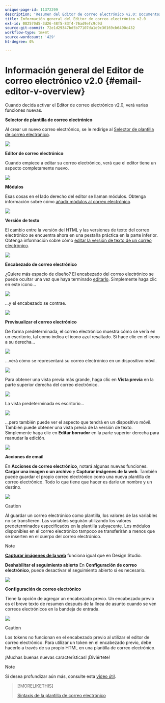```yaml
---
unique-page-id: 11372299
description: 'Resumen del Editor de correo electrónico v2.0: Documentos de Marketo: Documentación del producto'
title: Información general del Editor de correo electrónico v2.0
exl-id: 082570d5-3d26-48f5-83f4-76ad9efc9c9d
source-git-commit: 72e1d29347bd5b77107da1e9c30169cb6490c432
workflow-type: tm+mt
source-wordcount: '429'
ht-degree: 0%

---
```


# Información general del Editor de correo electrónico v2.0 {#email-editor-v-overview}

Cuando decida activar el Editor de correo electrónico v2.0, verá varias funciones nuevas.

**Selector de plantilla de correo electrónico**

Al crear un nuevo correo electrónico, se le redirige al [Selector de plantilla de correo electrónico](/help/marketo/product-docs/email-marketing/general/email-editor-2/email-template-picker-overview.md).

![](assets/starter-templates-1.png)

**Editor de correo electrónico**

Cuando empiece a editar su correo electrónico, verá que el editor tiene un aspecto completamente nuevo.

![](assets/two-4.png)

**Módulos**

Esas cosas en el lado derecho del editor se llaman módulos. Obtenga información sobre cómo [añadir módulos al correo electrónico](/help/marketo/product-docs/email-marketing/general/email-editor-2/add-modules-to-your-email.md).

![](assets/three-4.png)

**Versión de texto**

El cambio entre la versión del HTML y las versiones de texto del correo electrónico se encuentra ahora en una pestaña práctica en la parte inferior. Obtenga información sobre cómo [editar la versión de texto de un correo electrónico](/help/marketo/product-docs/email-marketing/general/creating-an-email/edit-the-text-version-of-an-email.md).

![](assets/four-3.png)

**Encabezado de correo electrónico**

¿Quiere más espacio de diseño? El encabezado del correo electrónico se puede ocultar una vez que haya terminado [editarlo](/help/marketo/product-docs/email-marketing/general/creating-an-email/edit-your-email-header.md). Simplemente haga clic en este icono...

![](assets/five-4.png)

...y el encabezado se contrae.

![](assets/six-3.png)

**Previsualizar el correo electrónico**

De forma predeterminada, el correo electrónico muestra cómo se vería en un escritorio, tal como indica el icono azul resaltado. Si hace clic en el icono a su derecha...

![](assets/seven-3.png)

...verá cómo se representará su correo electrónico en un dispositivo móvil.

![](assets/eight-3.png)

Para obtener una vista previa más grande, haga clic en **Vista previa** en la parte superior derecha del correo electrónico.

![](assets/preview1.png)

La vista predeterminada es escritorio...

![](assets/preview2.png)

...pero también puede ver el aspecto que tendrá en un dispositivo móvil. También puede obtener una vista previa de la versión de texto. Simplemente haga clic en **Editar borrador** en la parte superior derecha para reanudar la edición.

![](assets/preview3.png)

**Acciones de email**

En **Acciones de correo electrónico**, notará algunas nuevas funciones. **Cargar una imagen o un archivo** y **Capturar imágenes de la web**. También puede guardar el propio correo electrónico como una nueva plantilla de correo electrónico. Todo lo que tiene que hacer es darle un nombre y un destino.

![](assets/nine-3.png)

>[!CAUTION]
>
>Al guardar un correo electrónico como plantilla, los valores de las variables no se transfieren. Las variables seguirán utilizando los valores predeterminados especificados en la plantilla subyacente. Los módulos disponibles en el correo electrónico tampoco se transferirán a menos que se inserten en el cuerpo del correo electrónico.

>[!NOTE]
>
>**[Capturar imágenes de la web](/help/marketo/product-docs/demand-generation/images-and-files/grab-the-images-from-a-web-page.md)** funciona igual que en Design Studio.

**Deshabilitar el seguimiento abierto** En **Configuración de correo electrónico**, puede desactivar el seguimiento abierto si es necesario.

![](assets/thirteen-1.png)

**Configuración de correo electrónico**

Tiene la opción de agregar un encabezado previo. Un encabezado previo es el breve texto de resumen después de la línea de asunto cuando se ven correos electrónicos en la bandeja de entrada.

![](assets/edit-settings-preheader-2.png)

>[!CAUTION]
>
>Los tokens no funcionan en el encabezado previo al utilizar el editor de correo electrónico. Para utilizar un token en el encabezado previo, debe hacerlo a través de su propio HTML en una plantilla de correo electrónico.

¡Muchas buenas nuevas características! ¡Diviértete!

>[!NOTE]
>
>Si desea profundizar aún más, consulte esta [vídeo útil](https://nation.marketo.com/videos/1463).

>[!MORELIKETHIS]
>
>[Sintaxis de la plantilla de correo electrónico](/help/marketo/product-docs/email-marketing/general/email-editor-2/email-template-syntax.md)
